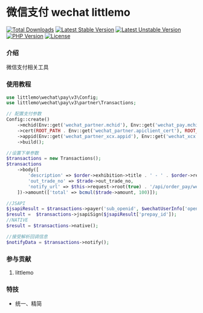 
微信支付 wechat littlemo  
===============

[![Total Downloads](https://poser.pugx.org/littlemo/wechat/downloads)](https://packagist.org/packages/littlemo/wechat)
[![Latest Stable Version](https://poser.pugx.org/littlemo/wechat/v/stable)](https://packagist.org/packages/littlemo/wechat)
[![Latest Unstable Version](https://poser.pugx.org/littlemo/wechat/v/unstable)](https://packagist.org/packages/littlemo/wechat)
[![PHP Version](https://img.shields.io/badge/php-%3E%3D7.0-8892BF.svg)](http://www.php.net/)
[![License](https://poser.pugx.org/littlemo/wechat/license)](https://packagist.org/packages/littlemo/wechat)

### 介绍
微信支付相关工具


### 使用教程

```php
use littlemo\wechat\pay\v3\Config;
use littlemo\wechat\pay\v3\partner\Transactions;

// 配置支付参数
Config::create()
    ->mchid(Env::get('wechat_partner.mchid'), Env::get('wechat_pay.mchid'))
    ->cert(ROOT_PATH . Env::get('wechat_partner.apiclient_cert'), ROOT_PATH . Env::get('wechat_partner.apiclient_key'), ROOT_PATH . Env::get('wechat_partner.platform_cert'))
    ->appid(Env::get('wechat_partner_xcx.appid'), Env::get('wechat_xcx.appid'))
    ->build();

//设置下单参数
$transactions = new Transactions();
$transactions
    ->body([
        'description' => $order->exhibition->title . ' - ' . $order->report_stall,
        'out_trade_no' => $trade->out_trade_no,
        'notify_url' => $this->request->root(true) . '/api/order_pay/wechat_notify'
    ])->amount(['total' => bcmul($trade->amount, 100)]);

//JSAPI
$jsapiResult = $transactions->payer('sub_openid', $wechatUserInfo['openid'])->jsapi();
$result =  $transactions->jsapiSign($jsapiResult['prepay_id']);
//NATIVE
$result = $transactions->native();

//接受解析回调信息
$notifyData = $transactions->notify();

```



### 参与贡献

1.  littlemo


### 特技

- 统一、精简
